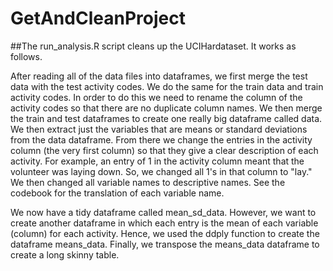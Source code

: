 # GetAndCleanProject

##The run_analysis.R script cleans up the UCIHardataset. It works as follows.

After reading all of the data files into dataframes, we first merge the test data with the test activity codes. We do the same for the train data and train activity codes. In order to do this we need to rename the column of the activity codes so that there are no duplicate column names. We then merge the train and test dataframes to create one really big dataframe called data. 
We then extract just the variables that are means or standard deviations from the data dataframe. From there we change the entries in the activity column (the very first column) so that they give a clear description of each activity. For example, an entry of 1 in the activity column meant that the volunteer was laying down. So, we changed all 1's in that column to "lay." We then changed all variable names to descriptive names. See the codebook for the translation of each variable name.

We now have a tidy dataframe called mean_sd_data. However, we want to create another dataframe in which each entry is the mean of each variable (column) for each activity. Hence, we used the ddply function to create the dataframe means_data. Finally, we transpose the means_data dataframe to create a long skinny table.


